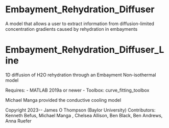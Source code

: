# Embayment_Rehydration_Diffuser
A model that allows a user to extract information from diffusion-limited concentration gradients caused by rehydration in embayments 

# Embayment_Rehydration_Diffuser_Line
1D diffusion of H2O rehydration through an Embayment
Non-isothermal model

Requires: - MATLAB 2019a or newer
          - Toolbox: curve_fitting_toolbox


Michael Manga provided the conductive cooling model

Copyright 2023-- James O Thompson (Baylor University)
Contributors: Kenneth Befus, Michael Manga , Chelsea Allison, Ben Black, Ben Andrews, Anna Ruefer
